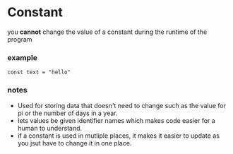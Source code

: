 # Constant
you **cannot** change the value of a constant during the runtime of the program


### example
`const text = "hello"`

### notes
- Used for storing data that doesn't need to change such as the value for pi or the number of days in a year. 
- lets values be given identifier names which makes code easier for a human to understand.
- if a constant is used in mutliple places, it makes it easier to update as you jsut have to change it in one place.

